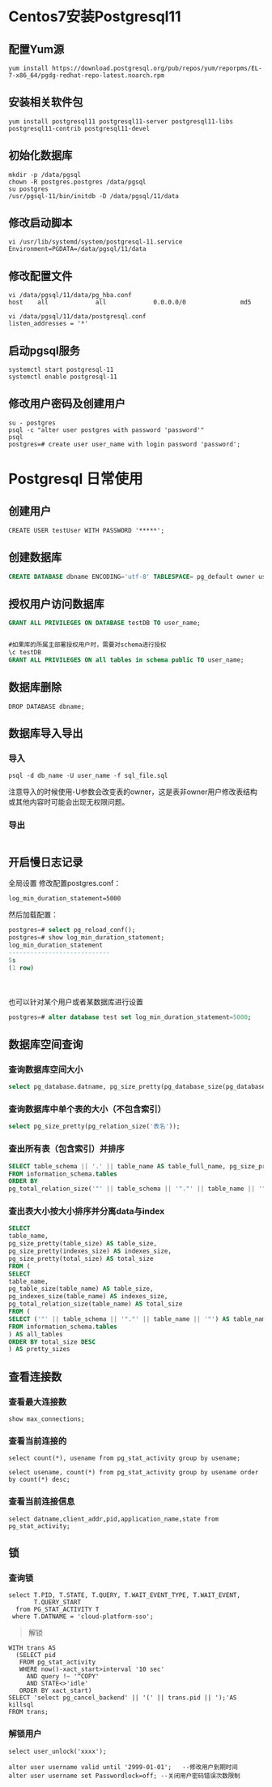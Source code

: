 # Centos7安装Postgresql11

## 配置Yum源

```shell
yum install https://download.postgresql.org/pub/repos/yum/reporpms/EL-7-x86_64/pgdg-redhat-repo-latest.noarch.rpm
```

## 安装相关软件包

```shell
yum install postgresql11 postgresql11-server postgresql11-libs postgresql11-contrib postgresql11-devel
```



## 初始化数据库

```
mkdir -p /data/pgsql
chown -R postgres.postgres /data/pgsql
su postgres
/usr/pgsql-11/bin/initdb -D /data/pgsql/11/data
```

## 修改启动脚本

```
vi /usr/lib/systemd/system/postgresql-11.service
Environment=PGDATA=/data/pgsql/11/data
```

## 修改配置文件

```
vi /data/pgsql/11/data/pg_hba.conf
host    all             all             0.0.0.0/0               md5

vi /data/pgsql/11/data/postgresql.conf
listen_addresses = '*'
```



## 启动pgsql服务

```
systemctl start postgresql-11
systemctl enable postgresql-11
```



## 修改用户密码及创建用户

```shell
su - postgres
psql -c "alter user postgres with password 'password'"
psql
postgres=# create user user_name with login password 'password';
```



# Postgresql 日常使用

## 创建用户

```
CREATE USER testUser WITH PASSWORD '*****';
```

## 创建数据库

```sql
CREATE DATABASE dbname ENCODING='utf-8' TABLESPACE= pg_default owner user_name;
```



## 授权用户访问数据库

```sql
GRANT ALL PRIVILEGES ON DATABASE testDB TO user_name;


#如果库的所属主部署授权用户时，需要对schema进行授权
\c testDB
GRANT ALL PRIVILEGES ON all tables in schema public TO user_name;
```



## 数据库删除

```
DROP DATABASE dbname;
```



## 数据库导入导出

### 导入

```shell
psql -d db_name -U user_name -f sql_file.sql
```

注意导入的时候使用-U参数会改变表的owner，这是表非owner用户修改表结构或其他内容时可能会出现无权限问题。

### 导出

```sql

```





## 开启慢日志记录

全局设置
修改配置postgres.conf：

```shell
log_min_duration_statement=5000
```

然后加载配置：

```sql
postgres=# select pg_reload_conf();
postgres=# show log_min_duration_statement;
log_min_duration_statement
----------------------------
5s
(1 row)
```

　　

也可以针对某个用户或者某数据库进行设置

```sql
postgres=# alter database test set log_min_duration_statement=5000;
```



## 数据库空间查询

### 查询数据库空间大小

```sql
select pg_database.datname, pg_size_pretty(pg_database_size(pg_database.datname)) AS size from pg_database;
```

### 查询数据库中单个表的大小（不包含索引）

```sql
select pg_size_pretty(pg_relation_size('表名'));
```

### 查出所有表（包含索引）并排序

```sql
SELECT table_schema || '.' || table_name AS table_full_name, pg_size_pretty(pg_total_relation_size('"' || table_schema || '"."' || table_name || '"')) AS size
FROM information_schema.tables
ORDER BY
pg_total_relation_size('"' || table_schema || '"."' || table_name || '"') DESC limit 20
```

### 查出表大小按大小排序并分离data与index

```sql
SELECT
table_name,
pg_size_pretty(table_size) AS table_size,
pg_size_pretty(indexes_size) AS indexes_size,
pg_size_pretty(total_size) AS total_size
FROM (
SELECT
table_name,
pg_table_size(table_name) AS table_size,
pg_indexes_size(table_name) AS indexes_size,
pg_total_relation_size(table_name) AS total_size
FROM (
SELECT ('"' || table_schema || '"."' || table_name || '"') AS table_name
FROM information_schema.tables
) AS all_tables
ORDER BY total_size DESC
) AS pretty_sizes
```



## 查看连接数

### 查看最大连接数

```
show max_connections;
```



### 查看当前连接的

```shell
select count(*), usename from pg_stat_activity group by usename;

select usename, count(*) from pg_stat_activity group by usename order by count(*) desc;

```

### 查看当前连接信息

```
select datname,client_addr,pid,application_name,state from pg_stat_activity;
```



## 锁

### 查询锁



```
select T.PID, T.STATE, T.QUERY, T.WAIT_EVENT_TYPE, T.WAIT_EVENT,
       T.QUERY_START
  from PG_STAT_ACTIVITY T
 where T.DATNAME = 'cloud-platform-sso';
```





> 解锁

```
WITH trans AS
  (SELECT pid
   FROM pg_stat_activity
   WHERE now()-xact_start>interval '10 sec'
     AND query !~ '^COPY'
     AND STATE<>'idle'
   ORDER BY xact_start)
SELECT 'select pg_cancel_backend' || '(' || trans.pid || ');'AS killsql
FROM trans;
```



### 解锁用户

```
select user_unlock('xxxx');
```



```shell
alter user username valid until '2999-01-01';   --修改用户到期时间
alter user username set Passwordlock=off; --关闭用户密码错误次数限制
```


